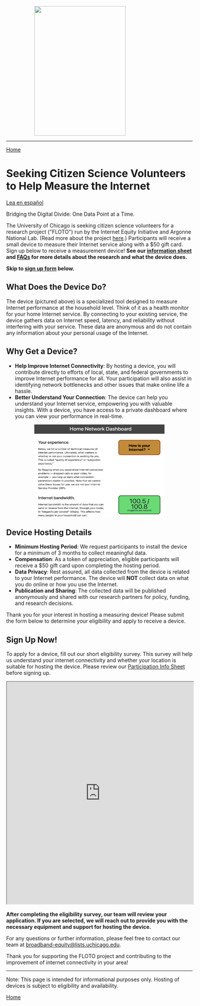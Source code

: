 <img src="https://internetequity.uchicago.edu/wp-content/uploads/2022/04/netrics_install-e1651779294611-528x328.jpg" width="70%" height="350px" style="display: block; margin-left: auto; margin-right: auto;">

---

[Home](https://internetequity.org/floto/)

# Seeking Citizen Science Volunteers to Help Measure the Internet

[Lea en español](https://internetequity.org/floto/participate-es.html)

Bridging the Digital Divide: One Data Point at a Time.

The University of Chicago is seeking citizen science volunteers for a research project ("FLOTO") run by the Internet Equity Initiative and Argonne National Lab. (Read more about the project [here](https://internetequity.org/floto).) Participants will receive a small device to measure their Internet service along with a $50 gift card. Sign up below to receive a measurement device! **See our [information sheet](../assets/pdfs/FLOTO%20Participation%20Info%20Form.pdf) and [FAQs](https://internetequity.org/floto/faqs.html) for more details about the research and what the device does.**

**Skip to [sign up form](#sign-up-now) below.**

## What Does the Device Do?

The device (pictured above) is a specialized tool designed to measure Internet performance at the household level. Think of it as a health monitor for your home Internet service. By connecting to your existing service, the device gathers data on Internet speed, latency, and reliability without interfering with your service. These data are anonymous and do not contain any information about your personal usage of the Internet.

## Why Get a Device?

- **Help Improve Internet Connectivity**: By hosting a device, you will contribute directly to efforts of local, state, and federal governments to improve Internet performance for all. Your participation will also assist in identifying network bottlenecks and other issues that make online life a hassle.
- **Better Understand Your Connection**: The device can help you understand your Internet service, empowering you with valuable insights. With a device, you have access to a private dashboard where you can view your performance in real-time.

<img src="../assets/img/Screenshot 2023-09-29 at 12.08.58 PM.png" width="70%" height="250px" style="display: block; margin-left: auto; margin-right: auto;">

## Device Hosting Details

- **Minimum Hosting Period**: We request participants to install the device for a minimum of 3 months to collect meaningful data.
- **Compensation**: As a token of appreciation, eligible participants will receive a $50 gift card upon completing the hosting period.
- **Data Privacy**: Rest assured, all data collected from the device is related to your Internet performance. The device will **NOT** collect data on what you do online or how you use the Internet.
- **Publication and Sharing**: The collected data will be published anonymously and shared with our research partners for policy, funding, and research decisions.

Thank you for your interest in hosting a measuring device! Please submit the form below to determine your eligibility and apply to receive a device.

## Sign Up Now!

To apply for a device, fill out our short eligibility survey. This survey will help us understand your internet connectivity and whether your location is suitable for hosting the device. Please review our [Participation Info Sheet](../assets/pdfs/FLOTO%20Participation%20Info%20Form.pdf) before signing up.

<iframe src="https://uchicago.co1.qualtrics.com/jfe/form/SV_0J4OlcSjtoKtkCa" width="100%" height="600px" allowfullscreen="true"></iframe>


**After completing the eligibility survey, our team will review your application. If you are selected, we will reach out to provide you with the necessary equipment and support for hosting the device.**

For any questions or further information, please feel free to contact our team at [broadband-equity@lists.uchicago.edu](mailto:broadband-equity@lists.uchicago.edu).

Thank you for supporting the FLOTO project and contributing to the improvement of internet connectivity in your area!

---
Note: This page is intended for informational purposes only. Hosting of devices is subject to eligibility and availability.

[Home](https://internetequity.org/floto/)